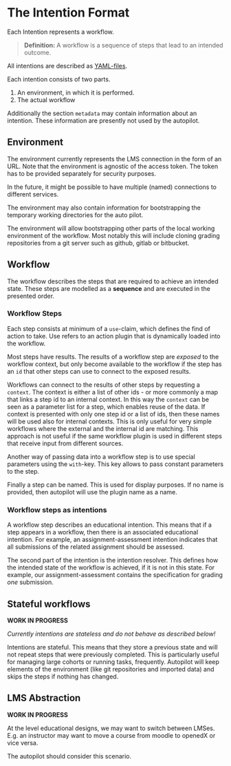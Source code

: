 # The Intention Format

Each Intention represents a workflow. 

> **Definition:** A workflow is a sequence of steps that lead to an intended outcome. 

All intentions are described as [YAML-files](https://yaml.org/). 

Each intention consists of two parts. 

1. An environment, in which it is performed. 
2. The actual workflow

Additionally the section `metadata` may contain information about an intention. These information are presently not used by the autopilot. 

## Environment

The environment currently represents the LMS connection in the form of an URL. Note that the environment is agnostic of the access token. The token has to be provided separately for security purposes. 

In the future, it might be possible to have multiple (named) connections to different services. 

The environment may also contain information for bootstrapping the temporary working directories for the auto pilot. 

The environment will allow bootstrapping other parts of the local working environment of the workflow. Most notably this will include cloning grading repositories from a git server such as github, gitlab or bitbucket. 

## Workflow 

The workflow describes the steps that are required to achieve an intended state. These steps are modelled as a **sequence** and are executed in the presented order. 

### Workflow Steps

Each step consists at minimum of a `use`-claim, which defines the find of action to take. Use refers to an action plugin that is dynamically loaded into the workflow. 

Most steps have results. The results of a workflow step are *exposed* to the workflow context, but only become available to the workflow if the step has an `id` that other steps can use to connect to the exposed results. 

Workflows can connect to the results of other steps by requesting a `context`. The context is either a list of other ids - or more commonly a map that links a step id to an internal context. In this way the `context` can be seen as a parameter list for a step, which enables reuse of the data. If context is presented with only one step id or a list of ids, then these names will be used also for internal contexts. This is only useful for very simple workflows where the external and the internal id are matching. This approach is not useful if the same workflow plugin is used in different steps that receive input from different sources. 

Another way of passing data into a workflow step is to use special parameters using the `with`-key. This key allows to pass constant parameters to the step. 

Finally a step can be named. This is used for display purposes. If no name is provided, then autopilot will use the plugin name as a name. 

### Workflow steps as intentions

A workflow step describes an educational intention. This means that if a step appears
in a workflow, then there is an associated educational intention. For example, an assignment-assessment intention indicates that all submissions of the related assignment should be assessed. 

The second part of the intention is the intention resolver. This defines how the intended state of the workflow is achieved, if it is not in this state. For example, our assignment-assessment contains the specification for grading *one* submission. 

## Stateful workflows

**WORK IN PROGRESS**

*Currently intentions are stateless and do not behave as described below!*

Intentions are stateful. This means that they store a previous state and will not repeat steps that were previously completed. This is particularly useful for managing large cohorts or running tasks, frequently. Autopilot will keep elements of the environment (like git repositories and imported data) and skips the steps if nothing has changed.  

## LMS Abstraction

**WORK IN PROGRESS**

At the level educational designs, we may want to switch between LMSes. E.g. an instructor may want to move a course from moodle to openedX or vice versa. 

The autopilot should consider this scenario. 